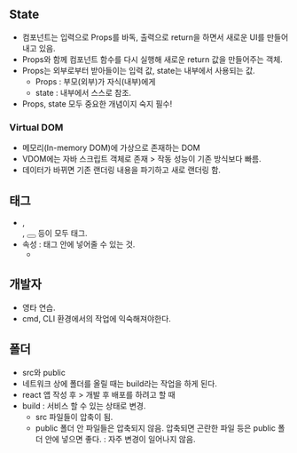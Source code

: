 ## State

- 컴포넌트는 입력으로 Props를 바독, 출력으로 return을 하면서 새로운 UI를 만들어내고 있음.
- Props와 함께 컴포넌트 함수를 다시 실행해 새로운 return 값을 만들어주는 객체.
- Props는 외부로부터 받아들이는 입력 값, state는 내부에서 사용되는 값.
  - Props : 부모(외부)가 자식(내부)에게
  - state : 내부에서 스스로 참조.
- Props, state 모두 중요한 개념이지 숙지 필수!

### Virtual DOM

- 메모리(In-memory DOM)에 가상으로 존재하는 DOM
- VDOM에는 자바 스크립트 객체로 존재 > 작동 성능이 기존 방식보다 빠름.
- 데이터가 바뀌면 기존 랜더링 내용을 파기하고 새로 랜더링 함.

## 태그

- <div></div>, <article></article>, <button></button> 등이 모두 태그.
- 속성 : 태그 안에 넣어줄 수 있는 것.
  - <div id=" " class=" " color=" "></div>

## 개발자

- 영타 연습.
- cmd, CLI 환경에서의 작업에 익숙해져야한다.

## 폴더

- src와 public
- 네트워크 상에 폴더를 올릴 때는 build라는 작업을 하게 된다.
- react 앱 작성 후 > 개발 후 배포를 하려고 할 때
- build : 서비스 할 수 있는 상태로 변경.
  - src 파일들이 압축이 됨.
  - public 폴더 안 파일들은 압축되지 않음. 압축되면 곤란한 파일 등은 public 폴더 안에 넣으면 좋다. : 자주 변경이 일어나지 않음.
